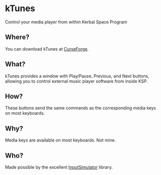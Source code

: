 kTunes
======

Control your media player from within Kerbal Space Program

## Where?

You can download kTunes at [CurseForge](http://kerbal.curseforge.com/ksp-mods/222945-ktunes/files).

## What?

kTunes provides a window with Play/Pause, Previous, and Next buttons, allowing you to control external music player software from inside KSP.

## How?

These buttons send the same commands as the corresponding media keys on most keyboards.

## Why?

Media keys are available on most keyboards. Not mine.

## Who?

Made possible by the excellent [InputSimulator](http://inputsimulator.codeplex.com/) library.
